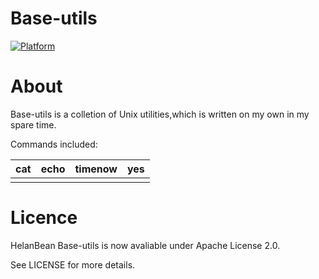 # Base-utils

[![Platform](https://img.shields.io/badge/Platform-Unix-blue.svg)](https://travis-ci.org/Mentent/Base-utils) 

# About


Base-utils is a colletion of Unix utilities,which is written on my own in my spare time. 

Commands included:


| cat  | echo | timenow | yes  |
| ---- | ---- | ------- | ---- |
|      |      |         |      |

# Licence


HelanBean Base-utils is now avaliable under Apache License 2.0.

See LICENSE for more details.
